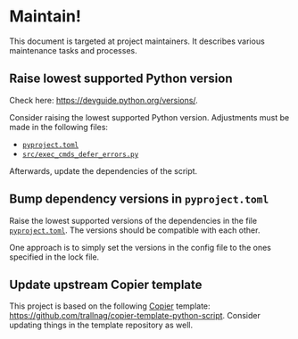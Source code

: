 # Maintain!

This document is targeted at project maintainers. It describes various
maintenance tasks and processes.

## Raise lowest supported Python version

Check here: <https://devguide.python.org/versions/>.

Consider raising the lowest supported Python version. Adjustments must be made
in the following files:

- [`pyproject.toml`](./pyproject.toml)
- [`src/exec_cmds_defer_errors.py`](./src/exec_cmds_defer_errors.py)

Afterwards, update the dependencies of the script.

## Bump dependency versions in `pyproject.toml`

Raise the lowest supported versions of the dependencies in the file
[`pyproject.toml`](./pyproject.toml). The versions should be compatible with
each other.

One approach is to simply set the versions in the config file to the ones
specified in the lock file.

## Update upstream Copier template

This project is based on the following
[Copier](https://copier.readthedocs.io/en/stable/) template:
<https://github.com/trallnag/copier-template-python-script>. Consider updating
things in the template repository as well.
